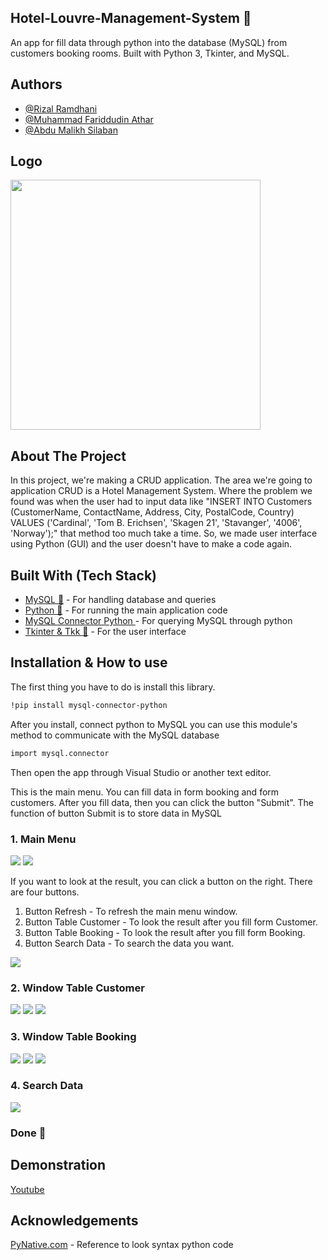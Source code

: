 ## Hotel-Louvre-Management-System 🏨
An app for fill data through python into the database (MySQL) 
from customers booking rooms. Built with Python 3, Tkinter, and MySQL.

## Authors

- [@Rizal Ramdhani](https://www.instagram.com/ramdhanirizal45/)
- [@Muhammad Fariddudin Athar](https://www.instagram.com/farid.udin25/)
- [@Abdu Malikh Silaban](https://www.instagram.com/abdumalikh/)

## Logo
<img src="/images/LouvreLogo.png" width="400" height="400">

## About The Project

In this project, 
we're making a CRUD application. 
The area we're going to application CRUD is a Hotel Management System. 
Where the problem we found was when the user had to input data like 
"INSERT INTO Customers (CustomerName, ContactName, Address, City, PostalCode, Country)
VALUES ('Cardinal', 'Tom B. Erichsen', 'Skagen 21', 'Stavanger', '4006', 'Norway');" that method too much take a time. So, we made user interface using Python (GUI) and the user doesn't have to make a code again. 



## Built With (Tech Stack)

 - [MySQL 🐬](https://www.mysql.com/) - For handling database and queries
 - [Python 🐍](https://www.python.org/) - For running the main application code
 - [MySQL Connector Python ](https://dev.mysql.com/doc/connector-python/en/t) - For querying MySQL through python
 - [Tkinter & Tkk 🎨](https://docs.python.org/3/library/tkinter.ttk.html) - For the user interface


## Installation & How to use

The first thing you have to do is install this library.

```bash
!pip install mysql-connector-python
```
After you install, connect python to MySQL you can use this module's method to communicate with the MySQL database
```bash
import mysql.connector
```
Then open the app through Visual Studio or another text editor. 

This is the main menu. You can fill data in form booking and form customers. After you fill data, then you can click the button "Submit". The function of button Submit is to store data in MySQL

### 1. Main Menu
![](images/using/1.JPG) ![](images/using/2.JPG)

If you want to look at the result, you can click a button on the right. There are four buttons. 
1. Button Refresh - To refresh the main menu window.
2. Button Table Customer - To look the result after you fill form Customer.
3. Button Table Booking - To look the result after you fill form Booking.
4. Button Search Data -  To search the data you want.

![](images/using/10.JPG)

### 2. Window Table Customer
![](images/using/3.JPG) ![](images/using/4.JPG)
![](images/using/5.JPG)

### 3. Window Table Booking
![](images/using/6.JPG) ![](images/using/7.JPG)
![](images/using/8.JPG)

### 4. Search Data
![](images/using/9.JPG)






### Done 🎉


## Demonstration
[Youtube](https://www.youtube.com/watch?v=pCqj7PirhMw)
                                                                         

## Acknowledgements 
[PyNative.com](https://pynative.com/) - Reference to look syntax python code






